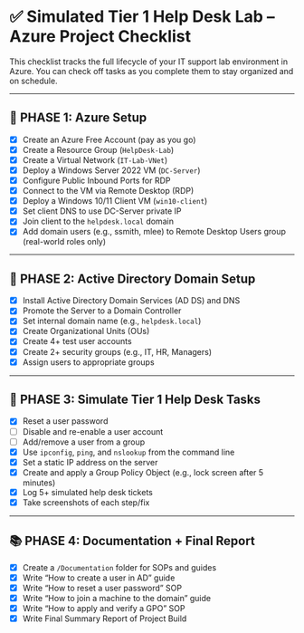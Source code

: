 # ✅ Simulated Tier 1 Help Desk Lab – Azure Project Checklist

This checklist tracks the full lifecycle of your IT support lab environment in Azure. You can check off tasks as you complete them to stay organized and on schedule.

---

## 📁 PHASE 1: Azure Setup

- [x] Create an Azure Free Account (pay as you go)
- [x] Create a Resource Group (`HelpDesk-Lab`)
- [x] Create a Virtual Network (`IT-Lab-VNet`)
- [x] Deploy a Windows Server 2022 VM (`DC-Server`)
- [x] Configure Public Inbound Ports for RDP
- [x] Connect to the VM via Remote Desktop (RDP)
- [x] Deploy a Windows 10/11 Client VM (`win10-client`)
- [x] Set client DNS to use DC-Server private IP
- [x] Join client to the `helpdesk.local` domain
- [x] Add domain users (e.g., ssmith, mlee) to Remote Desktop Users group (real-world roles only)

---

## 🧩 PHASE 2: Active Directory Domain Setup

- [x] Install Active Directory Domain Services (AD DS) and DNS
- [x] Promote the Server to a Domain Controller
- [x] Set internal domain name (e.g., `helpdesk.local`)
- [x] Create Organizational Units (OUs)
- [x] Create 4+ test user accounts
- [x] Create 2+ security groups (e.g., IT, HR, Managers)
- [x] Assign users to appropriate groups

---

## 💼 PHASE 3: Simulate Tier 1 Help Desk Tasks

- [x] Reset a user password
- [ ] Disable and re-enable a user account
- [ ] Add/remove a user from a group
- [x] Use `ipconfig`, `ping`, and `nslookup` from the command line
- [x] Set a static IP address on the server
- [x] Create and apply a Group Policy Object (e.g., lock screen after 5 minutes)
- [x] Log 5+ simulated help desk tickets
- [x] Take screenshots of each step/fix

---

## 📚 PHASE 4: Documentation + Final Report

- [x] Create a `/Documentation` folder for SOPs and guides
- [x] Write “How to create a user in AD” guide
- [x] Write “How to reset a user password” SOP
- [x] Write “How to join a machine to the domain” guide
- [x] Write “How to apply and verify a GPO” SOP
- [x] Write Final Summary Report of Project Build
